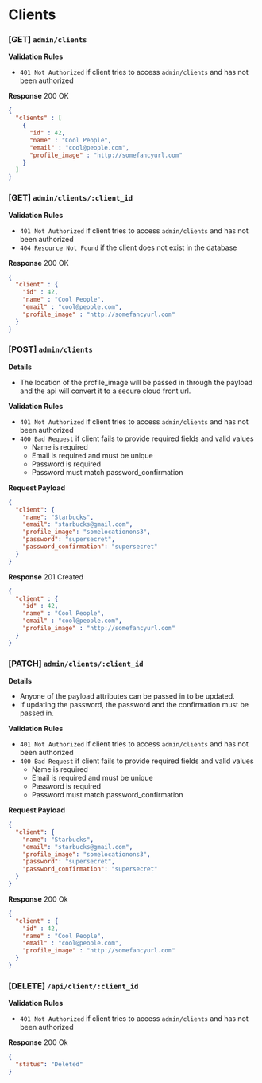 # Clients

### [GET] `admin/clients`

__Validation Rules__
 - `401 Not Authorized` if client tries to access `admin/clients` and has not been authorized

__Response__ 200 OK

```json
{
  "clients" : [
    {
      "id" : 42,
      "name" : "Cool People",
      "email" : "cool@people.com",
      "profile_image" : "http://somefancyurl.com"
    }
  ]
}
```

### [GET] `admin/clients/:client_id`

__Validation Rules__
 - `401 Not Authorized` if client tries to access `admin/clients` and has not been authorized
 - `404 Resource Not Found` if the client does not exist in the database

__Response__ 200 OK

```json
{
  "client" : {
    "id" : 42,
    "name" : "Cool People",
    "email" : "cool@people.com",
    "profile_image" : "http://somefancyurl.com"
  }
}
```

### [POST] `admin/clients`

__Details__
  - The location of the profile_image will be passed in through the payload and the api will convert it to a secure cloud front url.

__Validation Rules__
  - `401 Not Authorized` if client tries to access `admin/clients` and has not been authorized
  - `400 Bad Request` if client fails to provide required fields and valid values
    + Name is required
    + Email is required and must be unique
    + Password is required
    + Password must match password_confirmation

__Request Payload__
```json
{
  "client": {
    "name": "Starbucks",
    "email": "starbucks@gmail.com",
    "profile_image": "somelocationons3",
    "password": "supersecret",
    "password_confirmation": "supersecret"
  }
}
```

__Response__ 201 Created
```json
{
  "client" : {
    "id" : 42,
    "name" : "Cool People",
    "email" : "cool@people.com",
    "profile_image" : "http://somefancyurl.com"
  }
}
```

### [PATCH] `admin/clients/:client_id`

__Details__
  - Anyone of the payload attributes can be passed in to be updated.
  - If updating the password, the password and the confirmation must be passed in.

__Validation Rules__
  - `401 Not Authorized` if client tries to access `admin/clients` and has not been authorized
  - `400 Bad Request` if client fails to provide required fields and valid values
    + Name is required
    + Email is required and must be unique
    + Password is required
    + Password must match password_confirmation

__Request Payload__
```json
{
  "client": {
    "name": "Starbucks",
    "email": "starbucks@gmail.com",
    "profile_image": "somelocationons3",
    "password": "supersecret",
    "password_confirmation": "supersecret"
  }
}
```

__Response__ 200 Ok
```json
{
  "client" : {
    "id" : 42,
    "name" : "Cool People",
    "email" : "cool@people.com",
    "profile_image" : "http://somefancyurl.com"
  }
}
```

### [DELETE] `/api/client/:client_id`

__Validation Rules__
  - `401 Not Authorized` if client tries to access `admin/clients` and has not been authorized

__Response__ 200 Ok
```json
{
  "status": "Deleted" 
}
```
